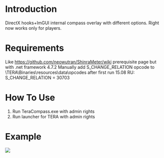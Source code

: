 # Introduction 
DirectX hooks+ImGUI internal compass overlay with different options.
Right now works only for players.

# Requirements
Like https://github.com/neowutran/ShinraMeter/wiki prerequisite page but with .net framework 4.7.2 
Manually add S_CHANGE_RELATION opcode to \TERA\Binaries\resources\data\opcodes after first run
15.08 RU: S_CHANGE_RELATION = 30703
# How To Use
1.	Run TeraCompass.exe with admin rights
2.	Run launcher for TERA with admin rights

# Example
![](https://pp.userapi.com/c846217/v846217068/c417d/mznqr8zCmKk.jpg)
 

